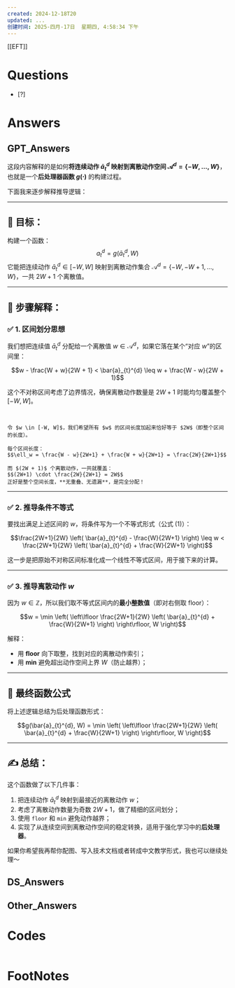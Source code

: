 ```yaml
---
created: 2024-12-18T20
updated: ...
创建时间: 2025-四月-17日  星期四, 4:58:34 下午
---
```

[[EFT]]

# Questions

- [?] 


# Answers



## GPT_Answers
这段内容解释的是如何**将连续动作 $\bar{a}_{t}^{d}$ 映射到离散动作空间 $\mathcal{A}^{d} = \{-W, \dots, W\}$**，也就是一个**后处理器函数 $g(\cdot)$** 的构建过程。

下面我来逐步解释推导逻辑：

---

## 🧩 目标：
构建一个函数：
$$a_{t}^{d} = g(\bar{a}_{t}^{d}, W)$$
它能把连续动作 $\bar{a}_{t}^{d} \in [-W, W]$ 映射到离散动作集合 $\mathcal{A}^{d} = \{-W, -W+1, \dots, W\}$，一共 $2W+1$ 个离散值。

---

## 🧠 步骤解释：

### ✅ 1. 区间划分思想
我们想把连续值 $\bar{a}_{t}^{d}$ 分配给一个离散值 $w \in \mathcal{A}^{d}$，如果它落在某个“对应 $w$”的区间里：

$$w - \frac{W + w}{2W + 1} < \bar{a}_{t}^{d} \leq w + \frac{W - w}{2W + 1}$$

这个不对称区间考虑了边界情况，确保离散动作数量是 $2W + 1$ 时能均匀覆盖整个 $[-W, W]$。

```ad-tip


令 $w \in [-W, W]$，我们希望所有 $w$ 的区间长度加起来恰好等于 $2W$（即整个区间的长度）。

每个区间长度：
$$\ell_w = \frac{W - w}{2W+1} + \frac{W + w}{2W+1} = \frac{2W}{2W+1}$$

而 $(2W + 1)$ 个离散动作，一共就覆盖：
$$(2W+1) \cdot \frac{2W}{2W+1} = 2W$$
正好是整个空间长度，**无重叠、无遗漏**，是完全分配！

```

---

### ✅ 2. 推导条件不等式
要找出满足上述区间的 $w$，将条件写为一个不等式形式（公式 (1)）：

$$\frac{2W+1}{2W} \left( \bar{a}_{t}^{d} - \frac{W}{2W+1} \right) \leq w < \frac{2W+1}{2W} \left( \bar{a}_{t}^{d} + \frac{W}{2W+1} \right)$$

这一步是把原始不对称区间标准化成一个线性不等式区间，用于接下来的计算。

---

### ✅ 3. 推导离散动作 $w$
因为 $w \in \mathbb{Z}$，所以我们取不等式区间内的**最小整数值**（即对右侧取 floor）：

$$w = \min \left( \left\lfloor \frac{2W+1}{2W} \left( \bar{a}_{t}^{d} + \frac{W}{2W+1} \right) \right\rfloor, W \right)$$

解释：
- 用 **floor** 向下取整，找到对应的离散动作索引；
- 用 **min** 避免超出动作空间上界 $W$（防止越界）；

---

## 🔧 最终函数公式
将上述逻辑总结为后处理函数形式：

$$g(\bar{a}_{t}^{d}, W) = \min \left( \left\lfloor \frac{2W+1}{2W} \left( \bar{a}_{t}^{d} + \frac{W}{2W+1} \right) \right\rfloor, W \right)$$

---

## ✍️ 总结：
这个函数做了以下几件事：
1. 把连续动作 $\bar{a}_{t}^{d}$ 映射到最接近的离散动作 $w$；
2. 考虑了离散动作数量为奇数 $2W+1$，做了精细的区间划分；
3. 使用 `floor` 和 `min` 避免动作越界；
4. 实现了从连续空间到离散动作空间的稳定转换，适用于强化学习中的**后处理器**。

如果你希望我再帮你配图、写入技术文档或者转成中文教学形式，我也可以继续处理～

## DS_Answers


## Other_Answers


# Codes

```python

```


# FootNotes
